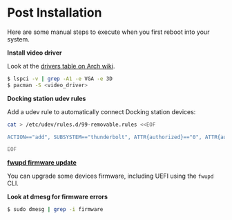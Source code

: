 # Post Installation

Here are some manual steps to execute when you first reboot into your system.

**Install video driver**

Look at the [drivers table on Arch wiki](https://wiki.archlinux.org/title/Xorg#Driver_installation).

```bash
$ lspci -v | grep -A1 -e VGA -e 3D
$ pacman -S <video_driver>
```

**Docking station udev rules**

Add a udev rule to automatically connect Docking station devices:

```bash
cat > /etc/udev/rules.d/99-removable.rules <<EOF

ACTION=="add", SUBSYSTEM=="thunderbolt", ATTR{authorized}=="0", ATTR{authorized}="1"

EOF
```

[**fwupd firmware update**](https://wiki.archlinux.org/title/Fwupd)

You can upgrade some devices firmware, including UEFI using the `fwupd` CLI.

**Look at dmesg for firmware errors**

```bash
$ sudo dmesg | grep -i firmware
```
